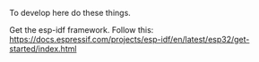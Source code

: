 To develop here do these things.

Get the esp-idf framework.  Follow this:
https://docs.espressif.com/projects/esp-idf/en/latest/esp32/get-started/index.html


